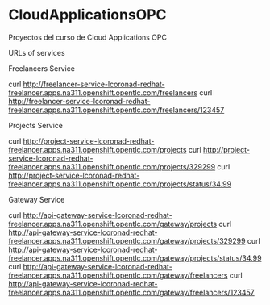# CloudApplicationsOPC
Proyectos del curso de Cloud Applications OPC


URLs of services

Freelancers Service

curl http://freelancer-service-lcoronad-redhat-freelancer.apps.na311.openshift.opentlc.com/freelancers
curl http://freelancer-service-lcoronad-redhat-freelancer.apps.na311.openshift.opentlc.com/freelancers/123457

Projects Service

curl http://project-service-lcoronad-redhat-freelancer.apps.na311.openshift.opentlc.com/projects
curl http://project-service-lcoronad-redhat-freelancer.apps.na311.openshift.opentlc.com/projects/329299
curl http://project-service-lcoronad-redhat-freelancer.apps.na311.openshift.opentlc.com/projects/status/34.99

Gateway Service 

curl http://api-gateway-service-lcoronad-redhat-freelancer.apps.na311.openshift.opentlc.com/gateway/projects
curl http://api-gateway-service-lcoronad-redhat-freelancer.apps.na311.openshift.opentlc.com/gateway/projects/329299
curl http://api-gateway-service-lcoronad-redhat-freelancer.apps.na311.openshift.opentlc.com/gateway/projects/status/34.99
curl http://api-gateway-service-lcoronad-redhat-freelancer.apps.na311.openshift.opentlc.com/gateway/freelancers
curl http://api-gateway-service-lcoronad-redhat-freelancer.apps.na311.openshift.opentlc.com/gateway/freelancers/123457



